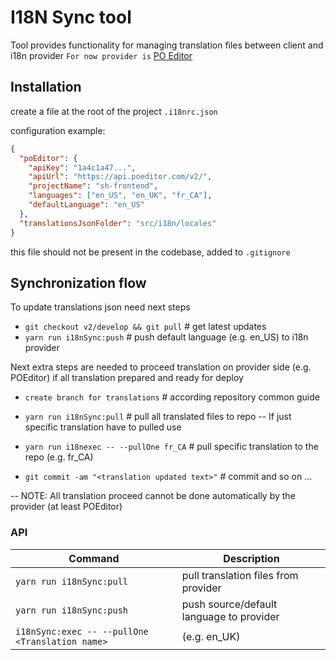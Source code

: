 # I18N Sync tool

Tool provides functionality for managing translation files between client and i18n provider
`For now provider is` [PO Editor](https://poeditor.com/)

## Installation

create a file at the root of the project
`.i18nrc.json`

configuration example:

```json
{
  "poEditor": {
    "apiKey": "1a4c1a47...",
    "apiUrl": "https://api.poeditor.com/v2/",
    "projectName": "sh-frontend",
    "languages": ["en_US", "en_UK", "fr_CA"],
    "defaultLanguage": "en_US"
  },
  "translationsJsonFolder": "src/i18n/locales"
}
```

this file should not be present in the codebase, added to `.gitignore`

## Synchronization flow

To update translations json need next steps

- `git checkout v2/develop && git pull` # get latest updates
- `yarn run i18nSync:push` # push default language (e.g. en_US) to i18n provider

Next extra steps are needed to proceed translation on provider side (e.g. POEditor)
if all translation prepared and ready for deploy

- `create branch for translations` # according repository common guide
- `yarn run i18nSync:pull` # pull all translated files to repo
  -- If just specific translation have to pulled use
- `yarn run i18nexec -- --pullOne fr_CA` # pull specific translation to the repo (e.g. fr_CA)

- `git commit -am "<translation updated text>"` # commit and so on ...

-- NOTE: All translation proceed cannot be done automatically by the provider (at least POEditor)

### API

| Command                                         | Description                              |
| ----------------------------------------------- | ---------------------------------------- |
| `yarn run i18nSync:pull`                        | pull translation files from provider     |
| `yarn run i18nSync:push`                        | push source/default language to provider |
| `i18nSync:exec -- --pullOne <Translation name>` | (e.g. en_UK)                             |
